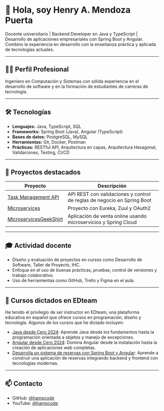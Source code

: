 # 👋 Hola, soy Henry A. Mendoza Puerta

Docente universitario | Backend Developer en Java y TypeScript | Desarrollo de aplicaciones empresariales con Spring Boot y Angular. Combino la experiencia en desarrollo con la enseñanza práctica y aplicada de tecnologías actuales.

---

## 👨‍🏫 Perfil Profesional

Ingeniero en Computación y Sistemas con sólida experiencia en el desarrollo de software y en la formación de estudiantes de carreras de tecnología.

---

## 🛠️ Tecnologías

- **Lenguajes:** Java, TypeScript, SQL
- **Frameworks:** Spring Boot (Java), Angular (TypeScript)
- **Bases de datos:** PostgreSQL, MySQL
- **Herramientas:** Git, Docker, Postman
- **Prácticas:** RESTful API, Arquitectura en capas, Arquitectura Hexagonal, Validaciones, Testing, CI/CD

---

## 🚀 Proyectos destacados

| Proyecto | Descripción |
|---------|-------------|
| [Task Management API](https://github.com/hampcode/taskmanagement-api) | API REST con validaciones y control de reglas de negocio en Spring Boot |
| [Microservices](https://github.com/hampcode/Microservices) | Proyecto con Eureka, Zuul y OAuth2 |
| [MicroservicesGeekShirt](https://github.com/hampcode/MicroservicesGeekShirt) | Aplicación de venta online usando microservicios y Spring Cloud |

---

## 🎓 Actividad docente

- Diseño y evaluación de proyectos en cursos como Desarrollo de Software, Taller de Proyecto, IHC.
- Enfoque en el uso de buenas prácticas, pruebas, control de versiones y trabajo colaborativo.
- Uso de herramientas como GitHub, Trello y Figma en el aula.

---
## 🎥 Cursos dictados en EDteam

He tenido el privilegio de ser instructor en EDteam, una plataforma educativa en español que ofrece cursos en programación, diseño y tecnología. Algunos de los cursos que he dictado incluyen:

- [Java desde Cero 2024](https://ed.team/cursos/java): Aprende Java desde los fundamentos hasta la programación orientada a objetos y manejo de excepciones.
- [Angular desde Cero 2024](https://ed.team/cursos/angular): Domina Angular desde la instalación hasta la creación de aplicaciones web completas.
- [Desarrolla un sistema de reservas con Spring Boot y Angular](https://ed.team/cursos/apis-spring-angular): Aprende a construir una aplicación de reservas integrando backend y frontend con tecnologías modernas.

---
## 📫 Contacto

- GitHub: [@hampcode](https://github.com/hampcode)
- YouTube: [@hampcode](https://www.youtube.com/@hampcode)

